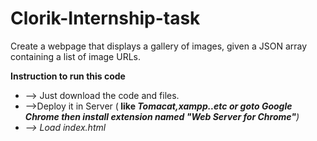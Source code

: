 # Clorik-Internship-task
Create a webpage that displays a gallery of images, given a JSON array containing a list of image URLs.

<b>Instruction to run this code</b>
 <ul>
 <li>--> Just download the code and files.</li>
  <li>-->Deploy it in Server (<strong> like <em>Tomacat,xampp..etc <em> or  goto Google Chrome then install extension named <em>"Web Server for Chrome"<em></strong>)</li>
  <li>--> Load index.html</li>
